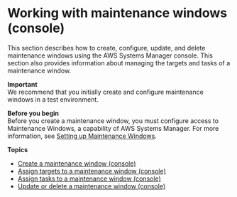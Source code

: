 # Working with maintenance windows \(console\)<a name="sysman-maintenance-working"></a>

This section describes how to create, configure, update, and delete maintenance windows using the AWS Systems Manager console\. This section also provides information about managing the targets and tasks of a maintenance window\.

**Important**  
We recommend that you initially create and configure maintenance windows in a test environment\. 

**Before you begin**  
Before you create a maintenance window, you must configure access to Maintenance Windows, a capability of AWS Systems Manager\. For more information, see [Setting up Maintenance Windows](sysman-maintenance-permissions.md)\.

**Topics**
+ [Create a maintenance window \(console\)](sysman-maintenance-create-mw.md)
+ [Assign targets to a maintenance window \(console\)](sysman-maintenance-assign-targets.md)
+ [Assign tasks to a maintenance window \(console\)](sysman-maintenance-assign-tasks.md)
+ [Update or delete a maintenance window \(console\)](sysman-maintenance-update.md)